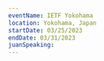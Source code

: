 ```yaml
---
eventName: IETF Yokohama
location: Yokohama, Japan
startDate: 03/25/2023
endDate: 03/31/2023
juanSpeaking: 
---
```

